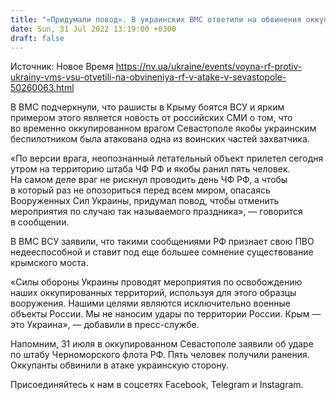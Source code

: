 ```yaml
---
title: "«Придумали повод». В украинских ВМС ответили на обвинения оккупантов в атаке на штаб флота РФ в Севастополе"
date: Sun, 31 Jul 2022 13:19:00 +0300
draft: false
---
```

Источник: Новое Время https://nv.ua/ukraine/events/voyna-rf-protiv-ukrainy-vms-vsu-otvetili-na-obvineniya-rf-v-atake-v-sevastopole-50260063.html


 В ВМС подчеркнули, что рашисты в Крыму боятся ВСУ и ярким примером этого является новость от российских СМИ о том, что во временно оккупированном врагом Севастополе якобы украинским беспилотником была атакована одна из воинских частей захватчика.

«По версии врага, неопознанный летательный объект прилетел сегодня утром на территорию штаба ЧФ РФ и якобы ранил пять человек. На самом деле враг не рискнул проводить день ЧФ РФ, а чтобы в который раз не опозориться перед всем миром, опасаясь Вооруженных Сил Украины, придумал повод, чтобы отменить мероприятия по случаю так называемого праздника», — говорится в сообщении.

 В ВМС ВСУ заявили, что такими сообщениями РФ признает свою ПВО недееспособной и ставит под еще большее сомнение существование крымского моста.

«Силы обороны Украины проводят мероприятия по освобождению наших оккупированных территорий, используя для этого образцы вооружения. Нашими целями являются исключительно военные объекты России. Мы не наносим удары по территории России. Крым — это Украина», — добавили в пресс-службе.

 Напомним, 31 июля в оккупированном Севастополе заявили об ударе по штабу Черноморского флота РФ. Пять человек получили ранения. Оккупанты обвинили в атаке украинскую сторону.

Присоединяйтесь к нам в соцсетях Facebook, Telegram и Instagram.
